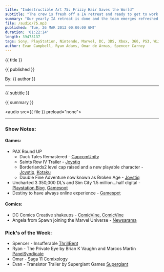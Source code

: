 ```yaml
---
title: "Indestructible Art 75: Frizzy Hair Saves the World"
subtitle: "The crew is fresh off a IA retreat and ready to get to work on the goings on in Comics and Video Games. PAX East, DC Drama, and a Spawn side character is join the Marvel U."
summary: "Our yearly IA retreat is done and the team emerges refreshed and ready to go. Omar is jazzed about stories from PAX East, while Evan wants to know more about digital sales numbers. Ryan is Confused by more drama coming from DC creative teams, and Spencer is floored by news of Angela from the Spawn Universe joining the Marvel U. After talk about Age of Ultron we get down with some Pick's of the Week."
file: /audio/75.mp3
published: 'Tue, 26 MAR 2013 00:00:00 GMT'
duration: '01:22:14'
length: 39473137
tags: Sony, PlayStation, Nintendo, Marvel, DC, 3DS, Xbox, 360, PS3, Wii, WiiU, PS4, PSN, XBLA, 3DS, Vita, Video Games, Comics, Games, Indestructible Art, WonderCon, PAX, PAXEAST, Green Lantern, Spawn, Borderlands2, Duck Tales, Saints Row
author: Evan Campbell, Ryan Adams, Omar de Armas, Spencer Carney
---
```


<p class='postTitle'>{{ title }}</p>
<p class='postPublished'>{{ published }}</p>
<p class='postAuthor'>By: {{ author }}</p>
<hr>
{{ subtitle }}  
  
{{ summary }}  

<audio src={{ file }} preload="none"></audio>

- - -

### Show Notes:  ###
#### Games: ####
* PAX Round UP
  * Duck Tales Remastered - [CapcomUnity](http://www.capcom-unity.com/xantista/blog/2013/03/22/woo-hoo-ducktales-is-back)
  * Saints Row IV Trailer - [Joystiq](http://www.joystiq.com/2013/03/22/volition-explains-relationship-between-saints-row-4-and-enter-t/)
  * Borderlands2 level cap raised and a new playable character - [Joystiq](http://www.joystiq.com/2013/03/24/borderlands-2-getting-new-class-level-cap-raise-in-the-next-few/), [Kotaku](http://kotaku.com/5992168/check-out-the-new-psycho-bandit-class-in-borderlands-2-in-glorious-action)
  * Double Fine Adventure now known as Broken Age - [Joystiq](http://www.joystiq.com/2013/03/24/double-fine-adventure-unveiled-as-broken-age/)
* Uncharted 3 350,000 DL’s and Sim City 1.5 million...half digital - [Playstation Blog](http://blog.us.playstation.com/2013/03/19/uncharted-3-oddball-dlc-out-today/), [Gamespot](http://www.gamespot.com/news/simcity-sells-11-million-in-two-weeks-6405505)
* Destiny to have always online experience - [Gamespot](http://www.gamespot.com/news/bungie-not-worried-about-destiny-server-issues-6405490)
  
#### Comics: ####
* DC Comics Creative shakeups - [ComicVine](http://www.comicvine.com/news/creator-changes-in-the-green-lantern-comics-update/146267/), [ComicVine](http://www.comicvine.com/news/andy-diggle-exits-action-comics-tony-daniel-steps-up-update/146266/)
* Angela from Spawn joining the Marvel Universe - [Newsarama](http://www.newsarama.com/comics/angela-spawn-marvel-age-ultron.html)
  
### Pick's of the Week: ###
* Spencer - Insufferable [ThrillBent](http://www.thrillbent.com/project/insufferable-001/)
* Ryan - The Private Eye by Brian K Vaughn and Marcos Martin [PanelSyndicate](http://panelsyndicate.com/)
* Omar - Saga 11 [Comixology](http://www.comixology.com/Saga-11/digital-comic/JAN130605)
* Evan - Transistor Trailer by Supergiant Games [Supergiant](http://supergiantgames.com/?p=1816)